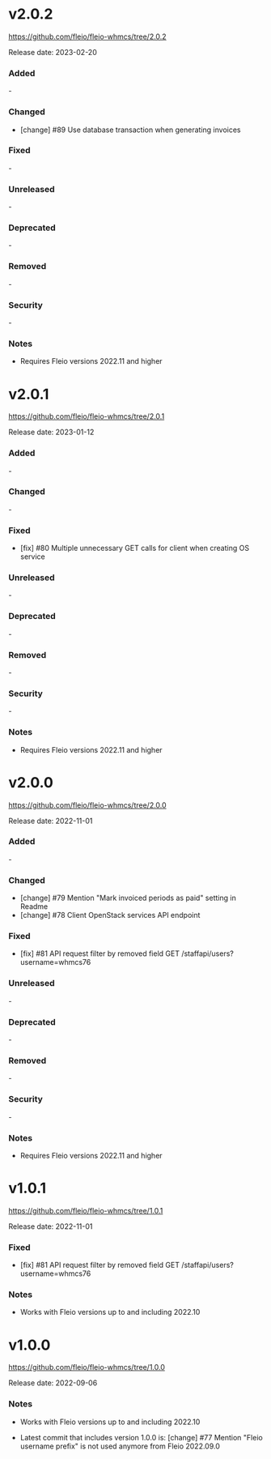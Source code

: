 v2.0.2
======

https://github.com/fleio/fleio-whmcs/tree/2.0.2

Release date: 2023-02-20

### Added

\-

### Changed

* [change] #89 Use database transaction when generating invoices

### Fixed

\-

### Unreleased

\-

### Deprecated

\-

### Removed

\-

### Security

\-

### Notes

* Requires Fleio versions 2022.11 and higher


v2.0.1
======

https://github.com/fleio/fleio-whmcs/tree/2.0.1

Release date: 2023-01-12

### Added

\-

### Changed

\-

### Fixed

* [fix] #80 Multiple unnecessary GET calls for client when creating OS service

### Unreleased

\-

### Deprecated

\-

### Removed

\-

### Security

\-

### Notes

* Requires Fleio versions 2022.11 and higher


v2.0.0
======

https://github.com/fleio/fleio-whmcs/tree/2.0.0

Release date: 2022-11-01

### Added

\-

### Changed

* [change] #79 Mention "Mark invoiced periods as paid" setting in Readme
* [change] #78 Client OpenStack services API endpoint

### Fixed

* [fix] #81 API request filter by removed field GET /staffapi/users?username=whmcs76

### Unreleased

\-

### Deprecated

\-

### Removed

\-

### Security

\-

### Notes

* Requires Fleio versions 2022.11 and higher

v1.0.1
======

https://github.com/fleio/fleio-whmcs/tree/1.0.1

Release date: 2022-11-01

### Fixed

* [fix] #81 API request filter by removed field GET /staffapi/users?username=whmcs76

### Notes

* Works with Fleio versions up to and including 2022.10

v1.0.0
======

https://github.com/fleio/fleio-whmcs/tree/1.0.0

Release date: 2022-09-06

### Notes

* Works with Fleio versions up to and including 2022.10

* Latest commit that includes version 1.0.0 is: [change] #77 Mention "Fleio username prefix" is not used anymore from Fleio 2022.09.0
